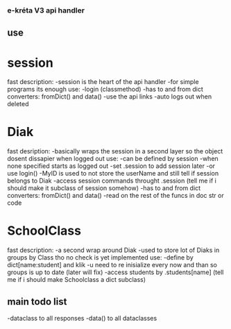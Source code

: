### e-kréta V3 api handler
## use
# session
fast description:
  -session is the heart of the api handler
  -for simple programs its enough
use:
  -login (classmethod)
  -has to and from dict converters: fromDict() and data()
  -use the api links
  -auto logs out when deleted
# Diak
fast desription:
  -basically wraps the session in a second layer so the object dosent dissapier when logged out
use:
  -can be defined by session
    -when none specified starts as logged out
    -set .session to add session later
    -or use login()
    -MyID is used to not store the userName and still tell if session belongs to Diak 
  -access session commands throught .session (tell me if i should make it subclass of session somehow)
  -has to and from dict converters: fromDict() and data()
  -read on the rest of the funcs in doc str or code
# SchoolClass
fast description:
  -a second wrap around Diak
  -used to store lot of Diaks in groups by Class tho no check is yet implemented
use:
  -define by dict[name:student] and klik
  -u need to re inisialize every now and than so groups is up to date (later will fix)
  -access students by .students[name] (tell me if i should make Schoolclass a dict subclass)
## main todo list
-dataclass to all responses
-data() to all dataclasses
